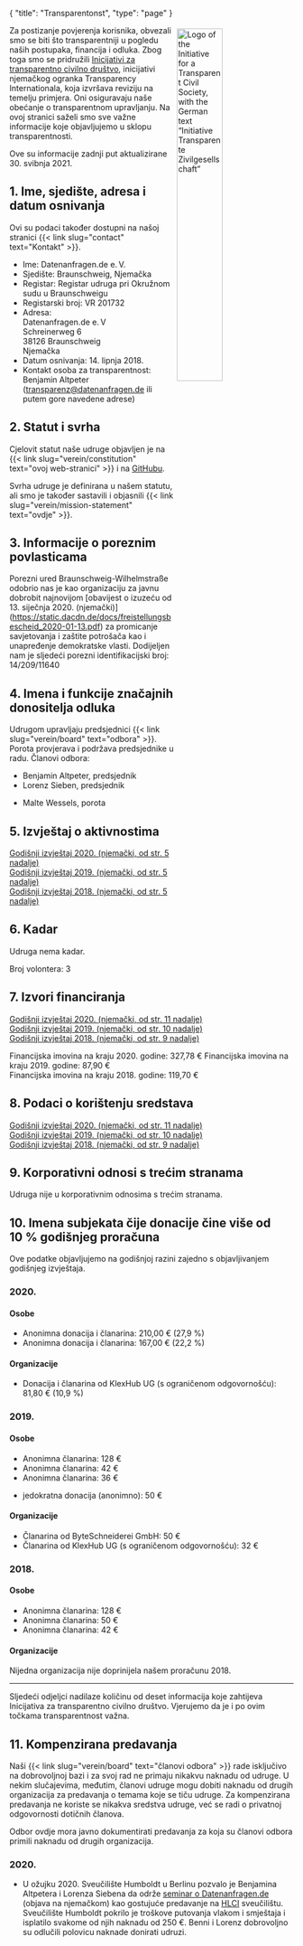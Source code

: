 {
    "title": "Transparentonst",
    "type": "page"
}

<a href="https://www.transparency.de/mitmachen/initiative-transparente-zivilgesellschaft/" class="no-link-decoration"><img src="/img/logo-itz.svg" style="float: right; width: 40%; min-width: 200px; padding: 5px;" alt="Logo of the Initiative for a Transparent Civil Society, with the German text “Initiative Transparente Zivilgesellschaft”"></a>

Za postizanje povjerenja korisnika, obvezali smo se biti što transparentniji u pogledu naših postupaka, financija i odluka. Zbog toga smo se pridružili [Inicijativi za transparentno civilno društvo](https://www.transparency.de/mitmachen/initiative-transparente-zivilgesellschaft/), inicijativi njemačkog ogranka Transparency Internationala, koja izvršava reviziju na temelju primjera. Oni osiguravaju naše obećanje o transparentnom upravljanju. Na ovoj stranici saželi smo sve važne informacije koje objavljujemo u sklopu transparentnosti.

Ove su informacije zadnji put aktualizirane 30. svibnja 2021.

## 1. Ime, sjedište, adresa i datum osnivanja

Ovi su podaci također dostupni na našoj stranici {{< link slug="contact" text="Kontakt" >}}.

 - Ime: Datenanfragen.de e.&thinsp;V.
 - Sjedište: Braunschweig, Njemačka
 - Registar: Registar udruga pri Okružnom sudu u Braunschweigu
 - Registarski broj: VR 201732
 - Adresa:  
   Datenanfragen.de e.&thinsp;V  
   Schreinerweg 6  
   38126 Braunschweig  
   Njemačka  
 - Datum osnivanja: 14. lipnja 2018.
 - Kontakt osoba za transparentnost: Benjamin Altpeter ([transparenz@datenanfragen.de](mailto:transparenz@datenanfragen.de) ili putem gore navedene adrese)

## 2. Statut i svrha

Cjelovit statut naše udruge objavljen je na {{< link slug="verein/constitution" text="ovoj web-stranici" >}} i na [GitHubu](https://github.com/datenanfragen/verein/blob/master/satzung.md).

Svrha udruge je definirana u našem statutu, ali smo je također sastavili i objasnili {{< link slug="verein/mission-statement" text="ovdje" >}}.

## 3. Informacije o poreznim povlasticama

Porezni ured Braunschweig-Wilhelmstraße odobrio nas je kao organizaciju za javnu dobrobit najnovijom [obavijest o izuzeću od 13. siječnja 2020. (njemački)] (https://static.dacdn.de/docs/freistellungsbescheid_2020-01-13.pdf) za promicanje savjetovanja i zaštite potrošača kao i unapređenje demokratske vlasti. Dodijeljen nam je sljedeći porezni identifikacijski broj: 14/209/11640

## 4. Imena i funkcije značajnih donositelja odluka

Udrugom upravljaju predsjednici {{< link slug="verein/board" text="odbora" >}}. Porota provjerava i podržava predsjednike u radu. Članovi odbora:

- Benjamin Altpeter, predsjednik
- Lorenz Sieben, predsjednik

<!-- -->

- Malte Wessels, porota

## 5. Izvještaj o aktivnostima

[Godišnji izvještaj 2020. (njemački, od str. 5 nadalje)](https://static.dacdn.de/docs/bericht-2020.pdf#page=5)  
[Godišnji izvještaj 2019. (njemački, od str. 5 nadalje)](https://static.dacdn.de/docs/bericht-2019.pdf#page=5)  
[Godišnji izvještaj 2018. (njemački, od str. 5 nadalje)](https://static.dacdn.de/docs/bericht-2018.pdf#page=5)

## 6. Kadar

Udruga nema kadar.

Broj volontera: 3

## 7. Izvori financiranja

[Godišnji izvještaj 2020. (njemački, od str. 11 nadalje)](https://static.dacdn.de/docs/bericht-2020.pdf#page=11)  
[Godišnji izvještaj 2019. (njemački, od str. 10 nadalje)](https://static.dacdn.de/docs/bericht-2019.pdf#page=10)  
[Godišnji izvještaj 2018. (njemački, od str. 9 nadalje)](https://static.dacdn.de/docs/bericht-2018.pdf#page=9)

Financijska imovina na kraju 2020. godine: 327,78 €
Financijska imovina na kraju 2019. godine: 87,90 €  
Financijska imovina na kraju 2018. godine: 119,70 €

## 8. Podaci o korištenju sredstava

[Godišnji izvještaj 2020. (njemački, od str. 11 nadalje)](https://static.dacdn.de/docs/bericht-2020.pdf#page=11)  
[Godišnji izvještaj 2019. (njemački, od str. 10 nadalje)](https://static.dacdn.de/docs/bericht-2019.pdf#page=10)  
[Godišnji izvještaj 2018. (njemački, od str. 9 nadalje)](https://static.dacdn.de/docs/bericht-2018.pdf#page=9)

## 9. Korporativni odnosi s trećim stranama 

Udruga nije u korporativnim odnosima s trećim stranama.

## 10. Imena subjekata čije donacije čine više od 10 % godišnjeg proračuna

Ove podatke objavljujemo na godišnjoj razini zajedno s objavljivanjem godišnjeg izvještaja.

### 2020.

#### Osobe

- Anonimna donacija i članarina: 210,00 € (27,9 %)
- Anonimna donacija i članarina: 167,00 € (22,2 %)

#### Organizacije

- Donacija i članarina od KlexHub UG (s ograničenom odgovornošću): 81,80 € (10,9 %)

### 2019.

#### Osobe

- Anonimna članarina: 128 €
- Anonimna članarina: 42 €
- Anonimna članarina: 36 €

<!-- Split the two lists. Without this comment they would end up as one list with stupidly large spacing in-between items. -->

- jedokratna donacija (anonimno): 50 €

#### Organizacije

- Članarina od ByteSchneiderei GmbH: 50 €
- Članarina od KlexHub UG (s ograničenom odgovornošću): 32 €

### 2018.

#### Osobe

- Anonimna članarina: 128 €
- Anonimna članarina: 50 €
- Anonimna članarina: 42 € 

#### Organizacije

Nijedna organizacija nije doprinijela našem proračunu 2018.

---

Sljedeći odjeljci nadilaze količinu od deset informacija koje zahtijeva Inicijativa za transparentno civilno društvo. Vjerujemo da je i po ovim točkama transparentnost važna.

## 11. Kompenzirana predavanja

Naši {{< link slug="verein/board" text="članovi odbora" >}} rade isključivo na dobrovoljnoj bazi i za svoj rad ne primaju nikakvu naknadu od udruge. U nekim slučajevima, međutim, članovi udruge mogu dobiti naknadu od drugih organizacija za predavanja o temama koje se tiču udruge. Za kompenzirana predavanja ne koriste se nikakva sredstva udruge, već se radi o privatnoj odgovornosti dotičnih članova.

Odbor ovdje mora javno dokumentirati predavanja za koja su članovi odbora primili naknadu od drugih organizacija.

### 2020.

* U ožujku 2020. Sveučilište Humboldt u Berlinu pozvalo je Benjamina Altpetera i Lorenza Siebena da održe [seminar o Datenanfragen.de](https://www.datenanfragen.de/verein/event/hlci-berlin-2020/) (objava na njemačkom) kao gostujuće predavanje na [HLCI](http://www.hlci.de/) sveučilištu. Sveučilište Humboldt pokrilo je troškove putovanja vlakom i smještaja i isplatilo svakome od njih naknadu od 250&nbsp;€. Benni i Lorenz dobrovoljno su odlučili polovicu naknade donirati udruzi.
